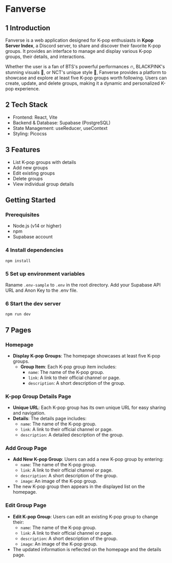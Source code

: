 # Fanverse

## 1 Introduction
Fanverse is a web application designed for K-pop enthusiasts in **Kpop Server Index**, a Discord server, to share and discover their favorite K-pop groups. It provides an interface to manage and display various K-pop groups, their details, and interactions.

Whether the user is a fan of BTS's powerful performances 🔥, BLACKPINK's stunning visuals 🌸, or NCT's unique style 💚, Fanverse provides a platform to showcase and explore at least five K-pop groups worth following. Users can create, update, and delete groups, making it a dynamic and personalized K-pop experience.

## 2 Tech Stack
- Frontend: React, Vite
- Backend & Database: Supabase (PostgreSQL)
- State Management: useReducer, useContext
- Styling: Picocss

## 3 Features
- List K-pop groups with details
- Add new groups
- Edit existing groups
- Delete groups
- View individual group details

## Getting Started
### Prerequisites
- Node.js (v14 or higher)
- npm
- Supabase account

### 4 Install dependencies
```
npm install
```

### 5 Set up environment variables
Raname `.env-sample` to `.env` in the root directory.
Add your Supabase API URL and Anon Key to the .env file.

### 6 Start the dev server
```
npm run dev
```

## 7 Pages
### Homepage
- **Display K-pop Groups**: The homepage showcases at least five K-pop groups.
  - **Group Item**: Each K-pop group item includes:
    - `name`: The name of the K-pop group.
    - `link`: A link to their official channel or page.
    - `description`: A short description of the group.

### K-pop Group Details Page
- **Unique URL**: Each K-pop group has its own unique URL for easy sharing and navigation.
- **Details**: The details page includes:
  - `name`: The name of the K-pop group.
  - `link`: A link to their official channel or page.
  - `description`: A detailed description of the group.

### Add Group Page
- **Add New K-pop Group**: Users can add a new K-pop group by entering:
  - `name`: The name of the K-pop group.
  - `link`: A link to their official channel or page.
  - `description`: A short description of the group.
  - `image`: An image of the K-pop group.
- The new K-pop group then appears in the displayed list on the homepage.

### Edit Group Page
- **Edit K-pop Group**: Users can edit an existing K-pop group to change their:
  - `name`: The name of the K-pop group.
  - `link`: A link to their official channel or page.
  - `description`: A short description of the group.
  - `image`: An image of the K-pop group.
- The updated information is reflected on the homepage and the details page.
